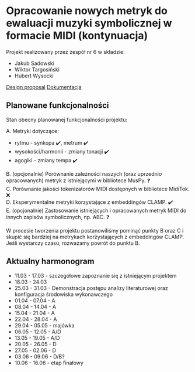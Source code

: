 # Opracowanie nowych metryk do ewaluacji muzyki symbolicznej w formacie MIDI (kontynuacja)

Projekt realizowany przez zespół nr 6 w składzie:

- Jakub Sadowski
- Wiktor Targosiński
- Hubert Wysocki

[Design proposal](DESIGN_PROPOSAL.md) [Dokumentacja](https://hubbi1.github.io)

## Planowane funkcjonalności

Stan obecny planowanej funkcjonalności projektu:

A. Metryki dotyczące:

- rytmu - synkopa ✔️, metrum ✔️
- wysokości/harmonii - zmiany tonacji ✔️
- agogiki - zmiany tempa ✔️

B. (opcjonalnie) Porównanie zależności naszych (oraz uprzednio opracowanych) metryk z istniejącymi w bibliotece MusPy. ❓  
C. Porównanie jakości tokenizatorów MIDI dostępnych w bibliotece MidiTok. ❌  
D. Eksperymentalne metryki korzystające z embeddingów CLAMP. ✔️  
E. (opcjonalnie) Zastosowanie istniejących i opracowanych metryk MIDI do innych zapisów symbolicznych, np. ABC. ❓  

W procesie tworzenia projektu postanowiliśmy pominąć punkty B oraz C i skupić się bardziej na metrykach korzystających z embeddingów CLAMP. Jeśli wystarczy czasu, rozważamy powrót do punktu B.

## Aktualny harmonogram

- 11.03 - 17.03 - szczegółowe zapoznanie się z istniejącym projektem
- 18.03 - 24.03  
- 25.03 - 31.03 - Demonstracja postępu analizy literaturowej oraz konfiguracja środowiska wykonawczego
- 01.04 - 07.04 - A
- 08.04 - 14.04 - A
- 15.04 - 21.04 - A  
- 22.04 - 28.04 - A
- 29.04 - 05.05 - majówka
- 06.05 - 12.05 - A/D
- 13.05 - 19.05 - A/D
- 20.05 - 26.05 - D
- 27.05 - 02.06 - D
- 03.06 - 09.06 - D/B?
- 10.06 - 16.06 - etap finałowy
